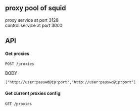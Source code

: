 ## proxy pool of squid
proxy service at port 3128  
control service at port 3000

## API  

#### Get proxies
```
POST /proxies
```
BODY
```
["http://user:passwd@ip:port","http://user:passwd@ip:port"]

```

#### Get current proxies config
```
GET /proxies
```
